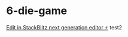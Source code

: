 # 6-die-game

[Edit in StackBlitz next generation editor ⚡️](https://stackblitz.com/~/github.com/gurssagar/6-die-game)
test2
